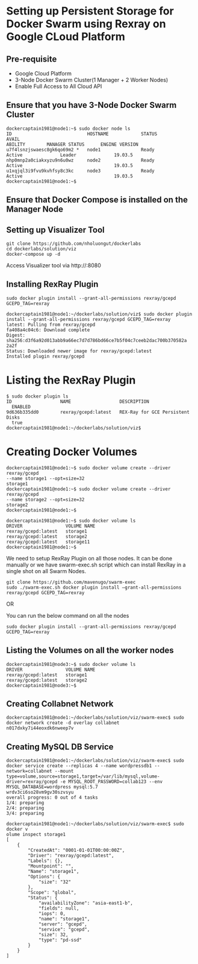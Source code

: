 # Setting up Persistent Storage for Docker Swarm using Rexray on Google CLoud Platform

## Pre-requisite

- Google Cloud Platform
- 3-Node Docker Swarm Cluster(1 Manager + 2 Worker Nodes)
- Enable Full Access to All Cloud API

## Ensure that you have 3-Node Docker Swarm Cluster

```
dockercaptain1981@node1:~$ sudo docker node ls
ID                            HOSTNAME            STATUS              AVAIL
ABILITY        MANAGER STATUS      ENGINE VERSION
u7f4lsnzjswaesc8gk6qo69m2 *   node1               Ready               Active              Leader              19.03.5
nhp0mnp2a0ciakxyzu9n6u0wz     node2               Ready               Active                                  19.03.5
u1xqjql3i9fvu9kvhfsy8c3kc     node3               Ready               Active                                  19.03.5
dockercaptain1981@node1:~$ 
```

## Ensure that Docker Compose is installed on the Manager Node

## Setting up Visualizer Tool

```
git clone https://github.com/nholuongut/dockerlabs
cd dockerlabs/solution/viz
docker-compose up -d
```

Access Visualizer tool via http://<IP>:8080

## Installing RexRay Plugin

```
sudo docker plugin install --grant-all-permissions rexray/gcepd GCEPD_TAG=rexray

dockercaptain1981@node1:~/dockerlabs/solution/viz$ sudo docker plugin install --grant-all-permissions rexray/gcepd GCEPD_TAG=rexray
latest: Pulling from rexray/gcepd
fa408a4c04c6: Download complete 
Digest: sha256:d3f6a92d013abb9a66ec7d7d786bd66ce7b5f04c7ceeb2dac700b370582a
2a2f
Status: Downloaded newer image for rexray/gcepd:latest
Installed plugin rexray/gcepd
```

# Listing the RexRay Plugin


```
$ sudo docker plugin ls
ID                  NAME                  DESCRIPTION                      
  ENABLED
9d636b335dd0        rexray/gcepd:latest   REX-Ray for GCE Persistent Disks 
  true
dockercaptain1981@node1:~/dockerlabs/solution/viz$ 
```

# Creating Docker Volumes

```
dockercaptain1981@node1:~$ sudo docker volume create --driver rexray/gcepd 
--name storage1 --opt=size=32
storage1
dockercaptain1981@node1:~$ sudo docker volume create --driver rexray/gcepd 
--name storage2 --opt=size=32
storage2
dockercaptain1981@node1:~$ 
```

```
dockercaptain1981@node1:~$ sudo docker volume ls
DRIVER                VOLUME NAME
rexray/gcepd:latest   storage1
rexray/gcepd:latest   storage2
rexray/gcepd:latest   storage11
dockercaptain1981@node1:~$ 
```

We need to setup RexRay Plugin on all those nodes. It can be done manually or we have swarm-exec.sh script which can install RexRay in a single shot on all Swarm Nodes.

```
git clone https://github.com/mavenugo/swarm-exec
sudo ./swarm-exec.sh docker plugin install –grant-all-permissions rexray/gcepd GCEPD_TAG=rexray
```

OR 

You can run the below command on all the nodes

```
sudo docker plugin install --grant-all-permissions rexray/gcepd GCEPD_TAG=rexray
```

## Listing the Volumes on all the worker nodes 

```
dockercaptain1981@node3:~$ sudo docker volume ls
DRIVER                VOLUME NAME
rexray/gcepd:latest   storage1
rexray/gcepd:latest   storage2
dockercaptain1981@node3:~$ 
```

## Creating Collabnet Network

```
dockercaptain1981@node1:~/dockerlabs/solution/viz/swarm-exec$ sudo docker network create -d overlay collabnet
n017dxky7i44eoxdk6nweep7v
```


## Creating MySQL DB Service

```
dockercaptain1981@node1:~/dockerlabs/solution/viz/swarm-exec$ sudo docker service create --replicas 4 --name wordpressdb1 --network=collabnet --mount type=volume,source=storage1,target=/var/lib/mysql,volume-driver=rexray/gcepd -e MYSQL_ROOT_PASSWORD=collab123 --env MYSQL_DATABASE=wordpress mysql:5.7
wrdv3ci6so28vm9gv30szvsyu
overall progress: 0 out of 4 tasks 
1/4: preparing 
2/4: preparing 
3/4: preparing 
```

```
dockercaptain1981@node1:~/dockerlabs/solution/viz/swarm-exec$ sudo docker v
olume inspect storage1
[
    {
        "CreatedAt": "0001-01-01T00:00:00Z",
        "Driver": "rexray/gcepd:latest",
        "Labels": {},
        "Mountpoint": "",
        "Name": "storage1",
        "Options": {
            "size": "32"
        },
        "Scope": "global",
        "Status": {
            "availabilityZone": "asia-east1-b",
            "fields": null,
            "iops": 0,
            "name": "storage1",
            "server": "gcepd",
            "service": "gcepd",
            "size": 32,
            "type": "pd-ssd"
        }
    }
]
```

